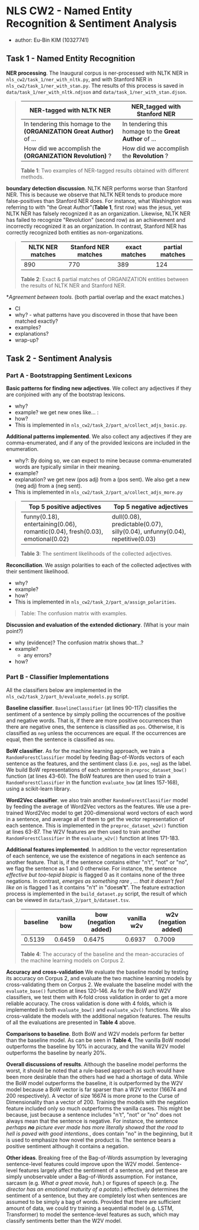 # NLS CW2 - Named Entity Recognition & Sentiment Analysis
- author: Eu-Bin KIM (10327741)

## Task 1 - Named Entity Recognition

**NER processing**. The Inaugural corpus is ner-processed with NLTK NER in `nls_cw2/task_1/ner_with_nltk.py`, and with Stanford NER in
`nls_cw2/task_1/ner_with_stan.py`. The results of this process is saved in `data/task_1/ner_with_nltk.ndjson` and 
`data/task_1/ner_with_stan.djson`. 

>NER-tagged with NLTK NER |  NER_tagged with Stanford NER
>  --- | --- 
> In tendering this homage to the **(ORGANIZATION Great Author)** of ... | In  tendering this homage to the **Great Author**  of ...
> How did we accomplish  the **(ORGANIZATION Revolution)** ? | How  did we accomplish  the **Revolution** ?
> **Table 1**: Two examples of NER-tagged results obtained with different methods.

**boundary detection discussion**. NLTK NER performs worse than Stanford NER.
This is because we observe that NLTK NER tends to produce more false-positives than Stanford NER does.
For instance, what Washington was referring to with "the Great Author"(**Table 1**, first row) was the jesus,
yet NLTK NER has falsely recognized it as an organization. Likewise, NLTK NER has failed to recognize "Revolution" (second row)
as an achievement and incorrectly recognized it as an organization. In contrast,
Stanford NER has correctly recognized both entities as non-organizations.

> NLTK NER matches | Stanford NER matches | exact matches | partial matches
> --- | --- | --- | ---
> 890 | 770 | 389 | 124
> **Table 2**: Exact & partial matches of ORGANIZATION entities between the results of NLTK NER and Stanford NER.

**Agreement between tools*. (both partial overlap and the exact matches.)
- CI
- why? - what patterns have you discovered in those that have been matched exactly?
- examples?
- explanations?
- wrap-up?



## Task 2 - Sentiment Analysis

### Part A - Bootstrapping Sentiment Lexicons

**Basic patterns for finding new adjectives**. We collect any adjectives if they are 
conjoined with any of the bootstrap lexicons. 
- why? 
- example? we get new ones like... :
- how? 
- This is implemented in `nls_cw2/task_2/part_a/collect_adjs_basic.py`.

**Additional patterns implemented**. We also collect any adjectives if they are comma-enumerated, and if any of the provided
lexicons are included in the enumeration.
- why?: By doing so, we can expect to mine  because comma-enumerated words are typically similar in their meaning. 
- example? 
- explanation?  we get new (pos adj) from a (pos sent). We also get a new (neg adj) from a (neg sent). 
- This is implemented in `nls_cw2/task_2/part_a/collect_adjs_more.py`

> Top 5 positive adjectives | Top 5 negative adjectives
> --- | ---
> funny(0.18), entertaining(0.06), romantic(0.04), fresh(0.03), emotional(0.02)| dull(0.08), predictable(0.07), silly(0.04), unfunny(0.04), repetitive(0.03)
> **Table 3**: The sentiment likelihoods of the collected adjectives. 

**Reconciliation**. We assign polarities to each of the collected adjectives with their sentiment likelihood.
- why?
- example?
- how?
- This is implemented in `nls_cw2/task_2/part_a/assign_polarities`.

> 
> 
> 
> 
> Table: The confusion matrix with examples.

**Discussion and evaluation of the extended dictionary**. (What is your main point?)
- why (evidence)? The confusion matrix shows that...?
- example?
  - any errors? 
- how?

### Part B - Classifier Implementations

All the classifiers below are implemented in the `nls_cw2/task_2/part_b/evaluate_models.py` script.

**Baseline classifier**. `BaselineClassifier` (at lines 90-117) classifies the sentiment of a sentence by simply polling the occurrences of the positive and negative words. That is, if there 
are more positive occurrences than there are negative ones, the sentence is classified as `pos`. Otherwise, it is classified
as `neg` unless the occurrences are equal. If the occurrences are equal, then the sentence is classified as `neu`.  

**BoW classifier**. As for the machine learning approach, we train a `RandomForestClassifier` model by feeding Bag-of-Words
vectors of each sentence as the features, and the sentiment class (i.e. `pos`, `neg`) as the label. We build BoW representations 
of each sentence in `preproc_dataset_bow()` function (at lines 43-60).
The BoW features are then used to train a `RandomForestClassifier` in the function `evaluate_bow` (at lines 157-168), using a scikit-learn library.


**Word2Vec classifier**. we also train another `RandomForestClassifier` model by feeding the average of Word2Vec vectors as the features.
We use a pre-trained Word2Vec model to get 200-dimensional word vectors of each word in a sentence, and average all of them to get the vector representation of each sentence.
This is implemented in the `preproc_dataset_w2v()` function at lines 63-87.  The W2V features are then used to train another `RandomForestClassifier`
in the `evaluate_w2v()` function at lines 171-183.

**Additional features implemented**. In addition to the vector representation of each sentence, we use the existence of
negations in each sentence as another feature. That is, if the sentence contains either "n't", "not" or "no", we flag the sentence
as 1 and 0 otherwise. For instance, the sentence *effective but too-tepid biopic* is flagged 0 as it contains none of the three negations.
In contrast, *emerges as something rare , ... that it doesn't feel like on* is flagged 
1 as it contains "n't" in "does**n't**". The feature extraction process is implemented in the `build_dataset.py` script,
the result of which can be viewed in `data/task_2/part_b/dataset.tsv`.

> baseline | vanilla bow | bow (negation added) | vanilla w2v | w2v (negation added)
> --- | --- | --- | --- | --- 
> 0.5139 | 0.6459 | 0.6475 | 0.6937 | 0.7009
> **Table 4**: The accuracy of the baseline and the mean-accuracies of the machine learning models on Corpus 2. 


**Accuracy and cross-validation** We evaluate the baseline model by testing its accuracy on Corpus 2, and 
evaluate the two machine learning models by cross-validating them on Corpus 2. We evaluate the baseline model with the `evaluate_base()` function at lines 120-146.
As for the BoW and W2V classifiers, we test them with K-fold cross validation in order to get a more reliable accuracy.
The cross validation is done with 4 folds, which is implemented in both `evaluate_bow()` and `evaluate_w2v()` functions.
We also cross-validate the models with the additional negation features. The results of all the evaluations are presented in **Table 4** above.

**Comparisons to baseline**. Both BoW and W2V models perform far better than the baseline model. 
As can be seen in **Table 4**, The vanilla BoW model outperforms the baseline by 10% in accuracy,
and the vanilla W2V model outperforms the baseline by nearly 20%. 


**Overall discussions of results**. Although the baseline model performs the worst, it should be noted that a rule-based approach
as such would have been more desirable than the others had we had a shortage of data. While the BoW model outperforms the baseline, it is outperformed by
the W2V model because a BoW vector is far sparser than a W2V vector (16674 and 200 respectively).
A vector of size 16674 is more prone to the Curse of Dimensionality than a vector of 200. Training the models with the negation feature included
only so much outperforms the vanilla cases. This might be because, just because a sentence includes "n't", "not" or "no" does not always mean that the sentence is negative.
For instance, the sentence *perhaps **no** picture ever made has more literally showed that the road to hell is paved with good intentions.*,
does contain "no" in the beginning, but it is used to emphasize how novel the product is. The sentence bears a positive sentiment although it contains a negation.


**Other ideas**. Breaking free of the Bag-of-Words assumption by leveraging sentence-level features could improve upon the W2V model.
Sentence-level features largely affect the sentiment of a sentence, and yet these are simply unobservable under a Bag-of-Words assumption.
For instance, sarcasm (e.g. *What a great movie, huh.*) or figures of speech (e.g. *The director has an emotional maturity of a potato.*)
effectively determines the sentiment of a sentence, but they are completely lost when sentences are assumed to be simply a bag of words.
Provided that there are sufficient amount of data, we could try training a sequential model (e.g. LSTM, Transformer) to model the sentence-level features as such,
which may classify sentiments better than the W2V model. 








